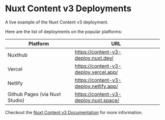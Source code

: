 # Nuxt Content v3 Deployments

A live example of the Nuxt Content v3 deployment. 

Here are the list of deployments on the popular platforms: 

| Platform                       | URL                                     |
|--------------------------------|-----------------------------------------|
| Nuxthub                        | https://content-v3-deploy.nuxt.dev/     |
| Vercel                         | https://content-v3-deploy.vercel.app/   |
| Netlify                        | https://content-v3-deploy.netlify.app/  |
| Github Pages (via Nuxt Studio) | https://content-v3-deploy.nuxt.space/   |


Checkout the [Nuxt Content v3 Documentation](https://content.nuxt.com) for more information.
